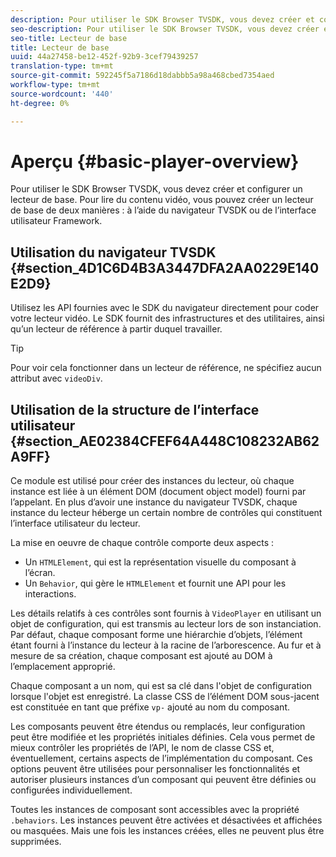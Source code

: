 ```yaml
---
description: Pour utiliser le SDK Browser TVSDK, vous devez créer et configurer un lecteur de base. Pour lire du contenu vidéo, vous pouvez créer un lecteur de base de deux manières à l’aide du SDK du navigateur ou de la structure de l’interface utilisateur.
seo-description: Pour utiliser le SDK Browser TVSDK, vous devez créer et configurer un lecteur de base. Pour lire du contenu vidéo, vous pouvez créer un lecteur de base de deux manières à l’aide du SDK du navigateur ou de la structure de l’interface utilisateur.
seo-title: Lecteur de base
title: Lecteur de base
uuid: 44a27458-be12-452f-92b9-3cef79439257
translation-type: tm+mt
source-git-commit: 592245f5a7186d18dabbb5a98a468cbed7354aed
workflow-type: tm+mt
source-wordcount: '440'
ht-degree: 0%

---
```



# Aperçu {#basic-player-overview}

Pour utiliser le SDK Browser TVSDK, vous devez créer et configurer un lecteur de base. Pour lire du contenu vidéo, vous pouvez créer un lecteur de base de deux manières : à l’aide du navigateur TVSDK ou de l’interface utilisateur Framework.

## Utilisation du navigateur TVSDK {#section_4D1C6D4B3A3447DFA2AA0229E140E2D9}

Utilisez les API fournies avec le SDK du navigateur directement pour coder votre lecteur vidéo. Le SDK fournit des infrastructures et des utilitaires, ainsi qu’un lecteur de référence à partir duquel travailler.

>[!TIP]
>
>Pour voir cela fonctionner dans un lecteur de référence, ne spécifiez aucun attribut avec `videoDiv`.

## Utilisation de la structure de l’interface utilisateur {#section_AE02384CFEF64A448C108232AB62A9FF}

Ce module est utilisé pour créer des instances du lecteur, où chaque instance est liée à un élément DOM (document object model) fourni par l’appelant. En plus d’avoir une instance du navigateur TVSDK, chaque instance du lecteur héberge un certain nombre de contrôles qui constituent l’interface utilisateur du lecteur.

La mise en oeuvre de chaque contrôle comporte deux aspects :

* Un `HTMLElement`, qui est la représentation visuelle du composant à l’écran.
* Un `Behavior`, qui gère le `HTMLElement` et fournit une API pour les interactions.

Les détails relatifs à ces contrôles sont fournis à `VideoPlayer` en utilisant un objet de configuration, qui est transmis au lecteur lors de son instanciation. Par défaut, chaque composant forme une hiérarchie d’objets, l’élément étant fourni à l’instance du lecteur à la racine de l’arborescence. Au fur et à mesure de sa création, chaque composant est ajouté au DOM à l’emplacement approprié.

Chaque composant a un nom, qui est sa clé dans l&#39;objet de configuration lorsque l&#39;objet est enregistré. La classe CSS de l’élément DOM sous-jacent est constituée en tant que préfixe `vp-` ajouté au nom du composant.

Les composants peuvent être étendus ou remplacés, leur configuration peut être modifiée et les propriétés initiales définies. Cela vous permet de mieux contrôler les propriétés de l’API, le nom de classe CSS et, éventuellement, certains aspects de l’implémentation du composant. Ces options peuvent être utilisées pour personnaliser les fonctionnalités et autoriser plusieurs instances d’un composant qui peuvent être définies ou configurées individuellement.

Toutes les instances de composant sont accessibles avec la propriété `.behaviors`. Les instances peuvent être activées et désactivées et affichées ou masquées. Mais une fois les instances créées, elles ne peuvent plus être supprimées.
